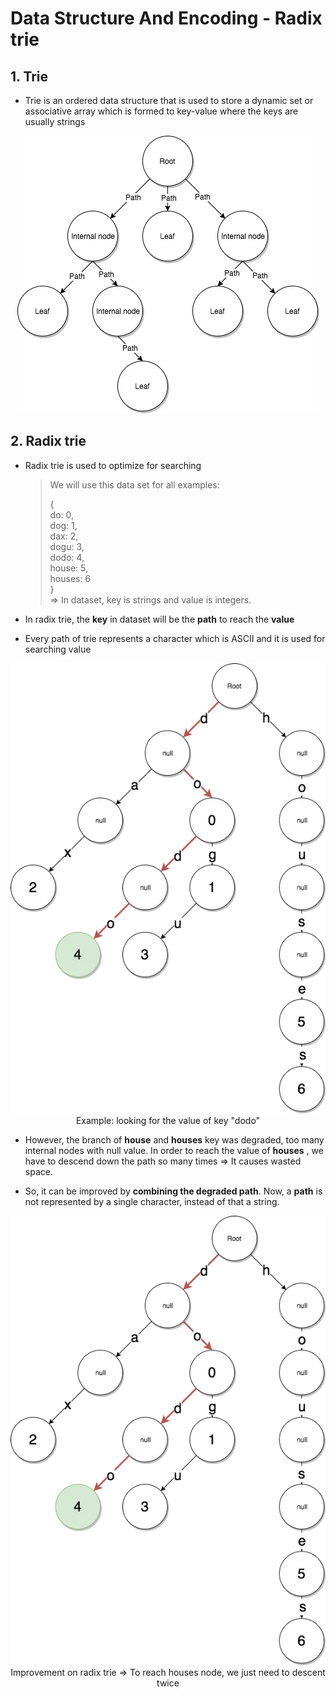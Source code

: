# **Data Structure And Encoding - Radix trie**

## **1. Trie**

- Trie is an ordered data structure that is used to store a dynamic set or associative array which is formed to key-value where the keys are usually strings

<div class="image-container" align="center">
<img src="img/radix_trie.webp" alt="Image 1"  >
</div>

## **2. Radix trie**

- Radix trie is used to optimize for searching

  > We will use this data set for all examples:
  >
  > {<br>
  > do: 0,<br>
  > dog: 1,<br>
  > dax: 2,<br>
  > dogu: 3,<br>
  > dodo: 4,<br>
  > house: 5,<br>
  > houses: 6<br>
  > }<br>
  > => In dataset, key is strings and value is integers.

- In radix trie, the **key** in dataset will be the **path** to reach the **value**
- Every path of trie represents a character which is ASCII and it is used for searching value

<div class="image-container" align="center">
<img src="img/radix_trie_2.webp" alt="Image 1"  >
<br>Example: looking for the value of key "dodo"
</div>

- However, the branch of **house** and **houses** key was degraded, too many internal nodes with null value. In order to reach the value of **houses** , we have to descend down the path so many times => It causes wasted space.

- So, it can be improved by **combining the degraded path**. Now, a **path** is not represented by a single character, instead of that a string.

<div class="image-container" align="center">
<img src="img/radix_trie_2.webp" alt="Image 1"  >
<br>Improvement on radix trie => To reach houses node, we just need to descent twice
</div>
